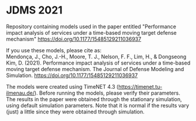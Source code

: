 # JDMS 2021
Repository containing models used in the paper entitled "Performance impact analysis of services under a time-based moving target defense mechanism" https://doi.org/10.1177/15485129211036937

If you use these models, please cite as:  
Mendonça, J., Cho, J.-H., Moore, T. J., Nelson, F. F., Lim, H., & Dongseong Kim, D. (2021). Performance impact analysis of services under a time-based moving target defense mechanism. The Journal of Defense Modeling and Simulation. https://doi.org/10.1177/15485129211036937

The models were created using TimeNET 4.3 (https://timenet.tu-ilmenau.de/). 
Before running the models, please verify their parameters.
The results in the paper were obtained through the stationary simulation, using default simulation parameters.
Note that it is normal if the results vary (just) a little since they were obtained through simulation.
